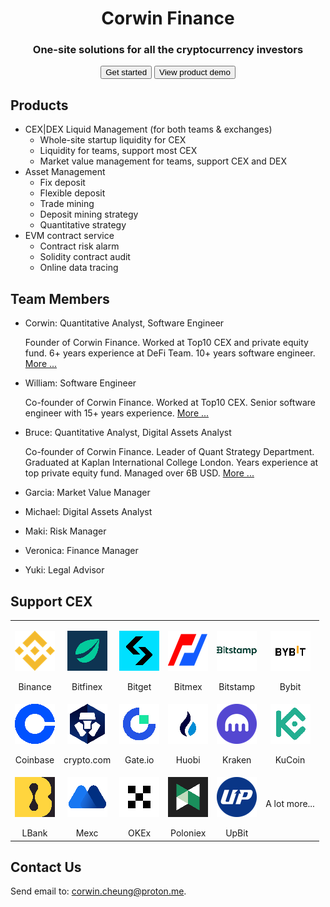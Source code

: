 <link rel="stylesheet" href="https://cdnjs.cloudflare.com/ajax/libs/font-awesome/4.7.0/css/font-awesome.min.css">

<h1 style="text-align:center;">Corwin Finance</h1>

<h3 style="text-align:center;">One-site solutions for all the cryptocurrency investors</h3>

<div style="text-align:center;">
<button>Get started</button>
<button>
  <i class="fa fa-play-circle-o"></i>
  View product demo
</button>
</div>

## Products

- CEX|DEX Liquid Management (for both teams & exchanges)
  - Whole-site startup liquidity for CEX
  - Liquidity for teams, support most CEX
  - Market value management for teams, support CEX and DEX
- Asset Management
  - Fix deposit
  - Flexible deposit
  - Trade mining
  - Deposit mining strategy
  - Quantitative strategy
- EVM contract service
  - Contract risk alarm
  - Solidity contract audit
  - Online data tracing

## Team Members

- Corwin: Quantitative Analyst, Software Engineer

  Founder of Corwin Finance. Worked at Top10 CEX and private equity fund. 6+ years experience at DeFi Team. 10+ years software engineer. [More ...](./CorwinCV.md)

- William: Software Engineer

  Co-founder of Corwin Finance. Worked at Top10 CEX. Senior software engineer with 15+ years experience. [More ...](./WilliamCV.md)

- Bruce: Quantitative Analyst, Digital Assets Analyst

  Co-founder of Corwin Finance. Leader of Quant Strategy Department. Graduated at Kaplan International College London. Years experience at top private equity fund. Managed over 6B USD. [More ...](./SamCV.md)

- Garcia: Market Value Manager

- Michael: Digital Assets Analyst

- Maki: Risk Manager

- Veronica: Finance Manager

- Yuki: Legal Advisor

## Support CEX

|                                                                      |                                                                              |                                                               |                                                                      |                                                                      |                                                              |
| :------------------------------------------------------------------: | :--------------------------------------------------------------------------: | :-----------------------------------------------------------: | :------------------------------------------------------------------: | :------------------------------------------------------------------: | :----------------------------------------------------------: |
|   <p>![binance](./assets/img/cex/binance.png "Binance")</p>Binance   |     <p>![bitfinex](./assets/img/cex/bitfinex.png "Bitfinex")</p>Bitfinex     | <p>![bitget](./assets/img/cex/bitget.png "Bitget")</p>Bitget  |     <p>![bitmex](./assets/img/cex/bitmex.png "Bitmex")</p>Bitmex     | <p>![bitstamp](./assets/img/cex/bitstamp.png "Bitstamp")</p>Bitstamp |   <p>![bybit](./assets/img/cex/bybit.png "Bybit")</p>Bybit   |
| <p>![coinbase](./assets/img/cex/coinbase.png "Coinbase")</p>Coinbase | <p>![crypto.com](./assets/img/cex/crypto-com.png "crypto.com")</p>crypto.com | <p>![gateio](./assets/img/cex/gateio.png "gateio")</p>Gate.io |       <p>![huobi](./assets/img/cex/huobi.png "Huobi")</p>Huobi       |     <p>![kraken](./assets/img/cex/kraken.png "Kraken")</p>Kraken     | <p>![kucoin](./assets/img/cex/kucoin.png "KuCoin")</p>KuCoin |
|       <p>![lbank](./assets/img/cex/lbank.png "LBank")</p>LBank       |             <p>![mexc](./assets/img/cex/mexc.png "mexc")</p>Mexc             |     <p>![okex](./assets/img/cex/okex.png "okex")</p>OKEx      | <p>![Poloniex](./assets/img/cex/poloniex.png "Poloniex")</p>Poloniex |       <p>![UpBit](./assets/img/cex/upbit.png "UpBit")</p>UpBit       |                        A lot more...                         |

## Contact Us

Send email to: <corwin.cheung@proton.me>.
